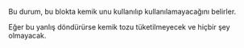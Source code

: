 Bu durum, bu blokta kemik unu kullanılıp kullanılamayacağını belirler.

Eğer bu yanlış döndürürse kemik tozu tüketilmeyecek ve hiçbir şey olmayacak.